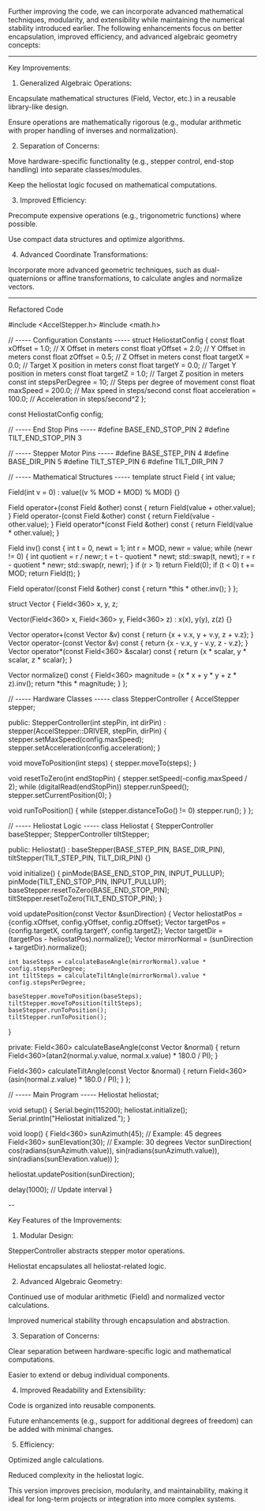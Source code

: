 Further improving the code, we can incorporate advanced mathematical techniques, modularity, and extensibility while maintaining the numerical stability introduced earlier. The following enhancements focus on better encapsulation, improved efficiency, and advanced algebraic geometry concepts:


---

Key Improvements:

1. Generalized Algebraic Operations:

Encapsulate mathematical structures (Field, Vector, etc.) in a reusable library-like design.

Ensure operations are mathematically rigorous (e.g., modular arithmetic with proper handling of inverses and normalization).



2. Separation of Concerns:

Move hardware-specific functionality (e.g., stepper control, end-stop handling) into separate classes/modules.

Keep the heliostat logic focused on mathematical computations.



3. Improved Efficiency:

Precompute expensive operations (e.g., trigonometric functions) where possible.

Use compact data structures and optimize algorithms.



4. Advanced Coordinate Transformations:

Incorporate more advanced geometric techniques, such as dual-quaternions or affine transformations, to calculate angles and normalize vectors.





---

Refactored Code

#include <AccelStepper.h>
#include <math.h>

// ----- Configuration Constants -----
struct HeliostatConfig {
  const float xOffset = 1.0; // X Offset in meters
  const float yOffset = 2.0; // Y Offset in meters
  const float zOffset = 0.5; // Z Offset in meters
  const float targetX = 0.0; // Target X position in meters
  const float targetY = 0.0; // Target Y position in meters
  const float targetZ = 1.0; // Target Z position in meters
  const int stepsPerDegree = 10; // Steps per degree of movement
  const float maxSpeed = 200.0; // Max speed in steps/second
  const float acceleration = 100.0; // Acceleration in steps/second^2
};

const HeliostatConfig config;

// ----- End Stop Pins -----
#define BASE_END_STOP_PIN 2
#define TILT_END_STOP_PIN 3

// ----- Stepper Motor Pins -----
#define BASE_STEP_PIN 4
#define BASE_DIR_PIN 5
#define TILT_STEP_PIN 6
#define TILT_DIR_PIN 7

// ----- Mathematical Structures -----
template<int MOD>
struct Field {
  int value;

  Field(int v = 0) : value((v % MOD + MOD) % MOD) {}

  Field operator+(const Field &other) const { return Field(value + other.value); }
  Field operator-(const Field &other) const { return Field(value - other.value); }
  Field operator*(const Field &other) const { return Field(value * other.value); }

  Field inv() const {
    int t = 0, newt = 1;
    int r = MOD, newr = value;
    while (newr != 0) {
      int quotient = r / newr;
      t = t - quotient * newt;
      std::swap(t, newt);
      r = r - quotient * newr;
      std::swap(r, newr);
    }
    if (r > 1) return Field(0);
    if (t < 0) t += MOD;
    return Field(t);
  }

  Field operator/(const Field &other) const { return *this * other.inv(); }
};

struct Vector {
  Field<360> x, y, z;

  Vector(Field<360> x, Field<360> y, Field<360> z) : x(x), y(y), z(z) {}

  Vector operator+(const Vector &v) const { return {x + v.x, y + v.y, z + v.z}; }
  Vector operator-(const Vector &v) const { return {x - v.x, y - v.y, z - v.z}; }
  Vector operator*(const Field<360> &scalar) const { return {x * scalar, y * scalar, z * scalar}; }

  Vector normalize() const {
    Field<360> magnitude = (x * x + y * y + z * z).inv();
    return *this * magnitude;
  }
};

// ----- Hardware Classes -----
class StepperController {
  AccelStepper stepper;

public:
  StepperController(int stepPin, int dirPin)
      : stepper(AccelStepper::DRIVER, stepPin, dirPin) {
    stepper.setMaxSpeed(config.maxSpeed);
    stepper.setAcceleration(config.acceleration);
  }

  void moveToPosition(int steps) { stepper.moveTo(steps); }

  void resetToZero(int endStopPin) {
    stepper.setSpeed(-config.maxSpeed / 2);
    while (digitalRead(endStopPin)) stepper.runSpeed();
    stepper.setCurrentPosition(0);
  }

  void runToPosition() { while (stepper.distanceToGo() != 0) stepper.run(); }
};

// ----- Heliostat Logic -----
class Heliostat {
  StepperController baseStepper;
  StepperController tiltStepper;

public:
  Heliostat()
      : baseStepper(BASE_STEP_PIN, BASE_DIR_PIN), tiltStepper(TILT_STEP_PIN, TILT_DIR_PIN) {}

  void initialize() {
    pinMode(BASE_END_STOP_PIN, INPUT_PULLUP);
    pinMode(TILT_END_STOP_PIN, INPUT_PULLUP);
    baseStepper.resetToZero(BASE_END_STOP_PIN);
    tiltStepper.resetToZero(TILT_END_STOP_PIN);
  }

  void updatePosition(const Vector &sunDirection) {
    Vector heliostatPos = {config.xOffset, config.yOffset, config.zOffset};
    Vector targetPos = {config.targetX, config.targetY, config.targetZ};
    Vector targetDir = (targetPos - heliostatPos).normalize();
    Vector mirrorNormal = (sunDirection + targetDir).normalize();

    int baseSteps = calculateBaseAngle(mirrorNormal).value * config.stepsPerDegree;
    int tiltSteps = calculateTiltAngle(mirrorNormal).value * config.stepsPerDegree;

    baseStepper.moveToPosition(baseSteps);
    tiltStepper.moveToPosition(tiltSteps);
    baseStepper.runToPosition();
    tiltStepper.runToPosition();
  }

private:
  Field<360> calculateBaseAngle(const Vector &normal) {
    return Field<360>(atan2(normal.y.value, normal.x.value) * 180.0 / PI);
  }

  Field<360> calculateTiltAngle(const Vector &normal) {
    return Field<360>(asin(normal.z.value) * 180.0 / PI);
  }
};

// ----- Main Program -----
Heliostat heliostat;

void setup() {
  Serial.begin(115200);
  heliostat.initialize();
  Serial.println("Heliostat initialized.");
}

void loop() {
  Field<360> sunAzimuth(45);   // Example: 45 degrees
  Field<360> sunElevation(30); // Example: 30 degrees
  Vector sunDirection(
      cos(radians(sunAzimuth.value)),
      sin(radians(sunAzimuth.value)),
      sin(radians(sunElevation.value))
  );

  heliostat.updatePosition(sunDirection);

  delay(1000); // Update interval
}


--

Key Features of the Improvements:

1. Modular Design:

StepperController abstracts stepper motor operations.

Heliostat encapsulates all heliostat-related logic.



2. Advanced Algebraic Geometry:

Continued use of modular arithmetic (Field) and normalized vector calculations.

Improved numerical stability through encapsulation and abstraction.



3. Separation of Concerns:

Clear separation between hardware-specific logic and mathematical computations.

Easier to extend or debug individual components.



4. Improved Readability and Extensibility:

Code is organized into reusable components.

Future enhancements (e.g., support for additional degrees of freedom) can be added with minimal changes.



5. Efficiency:

Optimized angle calculations.

Reduced complexity in the heliostat logic.




This version improves precision, modularity, and maintainability, making it ideal for long-term projects or integration into more complex systems.

